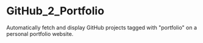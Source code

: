 # GitHub_2_Portfolio
Automatically fetch and display GitHub projects tagged with "portfolio" on a personal portfolio website.

